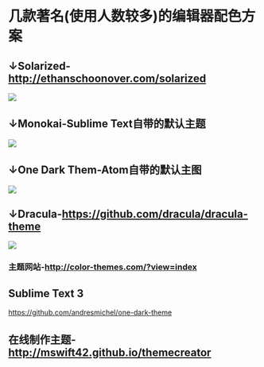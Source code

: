 # 几款著名(使用人数较多)的编辑器配色方案

## ↓Solarized-http://ethanschoonover.com/solarized
![](https://raw.githubusercontent.com/andforce/color-theme/master/Solarized.jpg)

## ↓Monokai-Sublime Text自带的默认主题
![](https://raw.githubusercontent.com/andforce/color-theme/master/Monokai.jpg)

## ↓One Dark Them-Atom自带的默认主图
![](https://raw.githubusercontent.com/andforce/color-theme/master/OneDark.jpg)

## ↓Dracula-https://github.com/dracula/dracula-theme
![](https://raw.githubusercontent.com/andforce/color-theme/master/Dracula.jpg)

### 主题网站-http://color-themes.com/?view=index

## Sublime Text 3
https://github.com/andresmichel/one-dark-theme

## 在线制作主题-http://mswift42.github.io/themecreator
